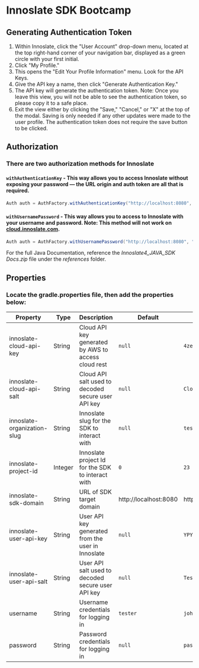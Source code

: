 # Innoslate SDK Bootcamp

## Generating Authentication Token
1. Within Innoslate, click the "User Account" drop-down menu, located at the top right-hand corner of your navigation bar, displayed as a green circle with your first initial.
2. Click "My Profile."
3. This opens the "Edit Your Profile Information" menu. Look for the API Keys.
4. Give the API key a name, then click "Generate Authentication Key."
5. The API key will generate the authentication token. Note: Once you leave this view, you will not be able to see the authentication token, so please copy it to a safe place.
6. Exit the view either by clicking the "Save," "Cancel," or "X" at the top of the modal. Saving is only needed if any other updates were made to the user profile. The authentication token does not require the save button to be clicked.

## Authorization
### There are two authorization methods for Innoslate

#### `withAuthenticationKey` - This way allows you to access Innoslate without exposing your password — the URL origin and auth token are all that is required.
```java
Auth auth = AuthFactory.withAuthenticationKey("http://localhost:8080", "s8blFX2xSz1664g7DqMg=6mEXbprF8Hee0xmz0fMFbd5QOCZnSTs0dX329piqCV", null);
```

#### `withUsernamePassword` - This way allows you to access to Innoslate with your username and password. Note: This method will not work on [cloud.innoslate.com](https://cloud.innoslate.com/).
```java
Auth auth = AuthFactory.withUsernamePassword("http://localhost:8080", "johndoe1", "password", null);
```

For the full Java Documentation, reference the _Innoslate4_JAVA_SDK Docs.zip_ file under the _references_ folder.

## Properties
### Locate the gradle.properties file, then add the properties below:

| Property                      | Type    | Description                                                          | Default                | Example                                                               |
|-------------------------------|---------|----------------------------------------------------------------------|------------------------|-----------------------------------------------------------------------|
| innoslate-cloud-api-key       | String  | Cloud API key generated by AWS to access cloud rest                  | `null`                 | `4zebTAi7t8GhR1Ur08cJ94euN4X0k1w8e4Yu2RDdI8xZAuCp`                    |
| innoslate-cloud-api-salt      | String  | Cloud API salt used to decoded secure user API key                   | `null`                 | `CloudAPISALT`                                                        |
| innoslate-organization-slug   | String  | Innoslate slug for the SDK to interact with                          | `null`                 | `testorg`                                                             |
| innoslate-project-id          | Integer | Innoslate project Id for the SDK to interact with                    | `0`                    | `23`                                                                  |
| innoslate-sdk-domain          | String  | URL of SDK target domain                                             | http://localhost:8080  | http://localhost:8080                                                 |
| innoslate-user-api-key        | String  | User API key generated from the user in Innoslate                    | `null`                 | `YPY45E0VR2tdsLkxa65RCE951p4woFNYrdXODHQohalld7Yaay9KlJMTCI9phCsh`    |
| innoslate-user-api-salt       | String  | User API salt used to decoded secure user API key                    | `null`                 | `TestUserAPISALT`                                                     |
| username                      | String  | Username credentials for logging in                                  | `tester`               | `john.doe`                                                            |
| password                      | String  | Password credentials for logging in                                  | `null`                 | `password123`                                                         |

